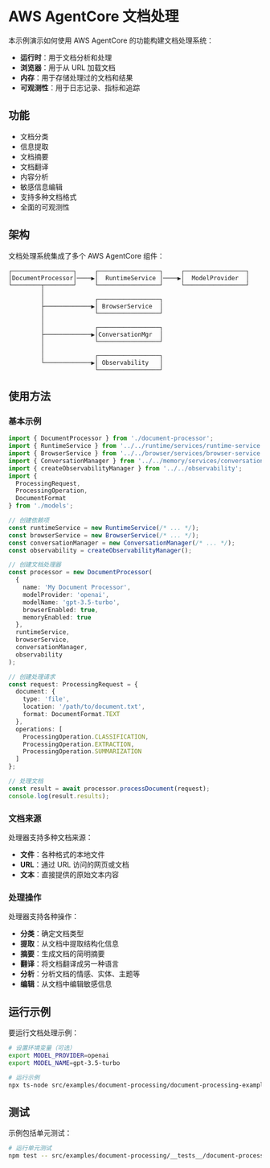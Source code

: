 # AWS AgentCore 文档处理

本示例演示如何使用 AWS AgentCore 的功能构建文档处理系统：

- **运行时**：用于文档分析和处理
- **浏览器**：用于从 URL 加载文档
- **内存**：用于存储处理过的文档和结果
- **可观测性**：用于日志记录、指标和追踪

## 功能

- 文档分类
- 信息提取
- 文档摘要
- 文档翻译
- 内容分析
- 敏感信息编辑
- 支持多种文档格式
- 全面的可观测性

## 架构

文档处理系统集成了多个 AWS AgentCore 组件：

```
┌─────────────────┐     ┌─────────────────┐     ┌─────────────────┐
│DocumentProcessor│────▶│  RuntimeService │────▶│  ModelProvider  │
└────────┬────────┘     └─────────────────┘     └─────────────────┘
         │
         │              ┌─────────────────┐
         ├─────────────▶│ BrowserService  │
         │              └─────────────────┘
         │
         │              ┌─────────────────┐
         ├─────────────▶│ConversationMgr  │
         │              └─────────────────┘
         │
         │              ┌─────────────────┐
         └─────────────▶│ Observability   │
                        └─────────────────┘
```

## 使用方法

### 基本示例

```typescript
import { DocumentProcessor } from './document-processor';
import { RuntimeService } from '../../runtime/services/runtime-service';
import { BrowserService } from '../../browser/services/browser-service';
import { ConversationManager } from '../../memory/services/conversation-manager';
import { createObservabilityManager } from '../../observability';
import { 
  ProcessingRequest, 
  ProcessingOperation, 
  DocumentFormat 
} from './models';

// 创建依赖项
const runtimeService = new RuntimeService(/* ... */);
const browserService = new BrowserService(/* ... */);
const conversationManager = new ConversationManager(/* ... */);
const observability = createObservabilityManager();

// 创建文档处理器
const processor = new DocumentProcessor(
  {
    name: 'My Document Processor',
    modelProvider: 'openai',
    modelName: 'gpt-3.5-turbo',
    browserEnabled: true,
    memoryEnabled: true
  },
  runtimeService,
  browserService,
  conversationManager,
  observability
);

// 创建处理请求
const request: ProcessingRequest = {
  document: {
    type: 'file',
    location: '/path/to/document.txt',
    format: DocumentFormat.TEXT
  },
  operations: [
    ProcessingOperation.CLASSIFICATION,
    ProcessingOperation.EXTRACTION,
    ProcessingOperation.SUMMARIZATION
  ]
};

// 处理文档
const result = await processor.processDocument(request);
console.log(result.results);
```

### 文档来源

处理器支持多种文档来源：

- **文件**：各种格式的本地文件
- **URL**：通过 URL 访问的网页或文档
- **文本**：直接提供的原始文本内容

### 处理操作

处理器支持各种操作：

- **分类**：确定文档类型
- **提取**：从文档中提取结构化信息
- **摘要**：生成文档的简明摘要
- **翻译**：将文档翻译成另一种语言
- **分析**：分析文档的情感、实体、主题等
- **编辑**：从文档中编辑敏感信息

## 运行示例

要运行文档处理示例：

```bash
# 设置环境变量（可选）
export MODEL_PROVIDER=openai
export MODEL_NAME=gpt-3.5-turbo

# 运行示例
npx ts-node src/examples/document-processing/document-processing-example.ts
```

## 测试

示例包括单元测试：

```bash
# 运行单元测试
npm test -- src/examples/document-processing/__tests__/document-processor.test.ts
```